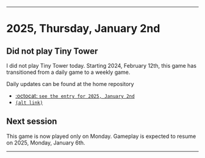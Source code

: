 
***

# 2025, Thursday, January 2nd

## Did not play Tiny Tower

<!-- TODO: For each weekly entry, make sure the date is correct. The day of the week should be modified in 4 places !-->

I did not play Tiny Tower today. Starting 2024, February 12th, this game has transitioned from a daily game to a weekly game.

Daily updates can be found at the home repository

- [:octocat: `see the entry for 2025, January 2nd`](https://github.com/seanpm2001/SeansLifeArchive_Images_TinyTower/tree/master/tiny%20tower/2025/01_January/02/) 
- [`(alt link)`](/tiny%20tower/2025/01_January/02/)

## Next session

This game is now played only on Monday. Gameplay is expected to resume on 2025, Monday, January 6th.

***
